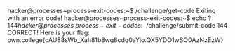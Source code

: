 hacker@processes~process-exit-codes:~$ /challenge/get-code
Exiting with an error code!
hacker@processes~process-exit-codes:~$ echo $?
144
hacker@processes~process-exit-codes:~$ /challenge/submit-code 144
CORRECT! Here is your flag:
pwn.college{cAU88sWb_Xah81b8wg8cdq0aYjo.QX5YDO1wSO0AzNzEzW}
